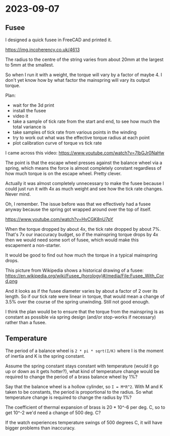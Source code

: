 # 2023-09-07

## Fusee

I designed a quick fusee in FreeCAD and printed it.

https://img.incoherency.co.uk/4613

The radius to the centre of the string varies from about 20mm at the largest to 5mm at the smallest.

So when I run it with a weight, the torque will vary by a factor of maybe 4. I don't yet know how by what
factor the mainspring will vary its output torque.

Plan:
 * wait for the 3d print
 * install the fusee
 * video it
 * take a sample of tick rate from the start and end, to see how much the total variance is
 * take samples of tick rate from various points in the winding
 * try to work out what was the effective torque radius at each point
 * plot calibration curve of torque vs tick rate

I came across this video: https://www.youtube.com/watch?v=7lbGJr0NaHw

The point is that the escape wheel presses against the balance wheel via a spring,
which means the force is almost completely constant regardless of how much torque is on
the escape wheel. Pretty clever.

Actually it was almost completely unnecessary to make the fusee because I could just run it with
4x as much weight and see how the tick rate changes. Never mind.

Oh, I remember. The issue before was that we effectively had a fusee anyway because the spring got
wrapped around over the top of itself.

https://www.youtube.com/watch?v=HvCGK8nU7pY

When the torque dropped by about 4x, the tick rate dropped by about 7%. That's 7x our inaccuracy
budget, so if the mainspring torque drops by 4x then we would need some sort of fusee, which would
make this escapement a non-starter.

It would be good to find out how much the torque in a typical mainspring drops.

This picture from Wikipedia shows a historical drawing of a fusee: https://en.wikipedia.org/wiki/Fusee_(horology)#/media/File:Fusee_With_Cord.png

And it looks as if the fusee diameter varies by about a factor of 2 over its length. So
if our tick rate were linear in torque, that would mean a change of 3.5% over the course of
the spring unwinding. Still not good enough.

I think the plan would be to ensure that the torque from the mainspring is as constant as possible
via spring design (and/or stop-works if necessary) rather than a fusee.

## Temperature

The period of a balance wheel is `2 * pi * sqrt(I/K)` where I is the moment of inertia and K is the
spring constant.

Assume the spring constant stays constant with temperature (would it go up or down as it gets hotter?),
what kind of temperature change would be required to change the period of a brass balance wheel by 1%?

Say that the balance wheel is a hollow cylinder, so `I = M*R^2`. With M and K taken to be constants,
the period is proportional to the radius. So what temperature change is required to change the radius
by 1%?

The coefficient of thermal expansion of brass is 20 * 10^-6 per deg. C, so to get 10^-2 we'd need a change
of 500 deg. C?

If the watch experiences temperature swings of 500 degrees C, it will have bigger problems than inaccuracy.
